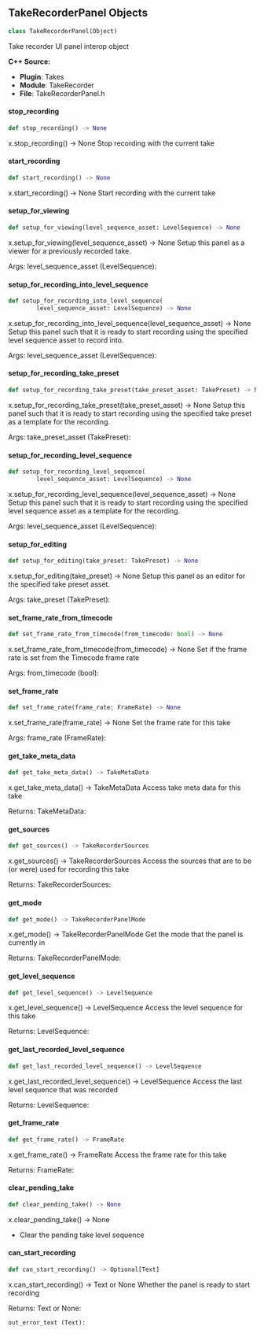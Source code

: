 ## TakeRecorderPanel Objects

```python
class TakeRecorderPanel(Object)
```

Take recorder UI panel interop object

**C++ Source:**

- **Plugin**: Takes
- **Module**: TakeRecorder
- **File**: TakeRecorderPanel.h

<a id="unreal.TakeRecorderPanel.stop_recording"></a>

#### stop_recording

```python
def stop_recording() -> None
```

x.stop_recording() -> None
Stop recording with the current take

<a id="unreal.TakeRecorderPanel.start_recording"></a>

#### start_recording

```python
def start_recording() -> None
```

x.start_recording() -> None
Start recording with the current take

<a id="unreal.TakeRecorderPanel.setup_for_viewing"></a>

#### setup_for_viewing

```python
def setup_for_viewing(level_sequence_asset: LevelSequence) -> None
```

x.setup_for_viewing(level_sequence_asset) -> None
Setup this panel as a viewer for a previously recorded take.

Args:
    level_sequence_asset (LevelSequence):

<a id="unreal.TakeRecorderPanel.setup_for_recording_into_level_sequence"></a>

#### setup_for_recording_into_level_sequence

```python
def setup_for_recording_into_level_sequence(
        level_sequence_asset: LevelSequence) -> None
```

x.setup_for_recording_into_level_sequence(level_sequence_asset) -> None
Setup this panel such that it is ready to start recording using the specified
level sequence asset to record into.

Args:
    level_sequence_asset (LevelSequence):

<a id="unreal.TakeRecorderPanel.setup_for_recording_take_preset"></a>

#### setup_for_recording_take_preset

```python
def setup_for_recording_take_preset(take_preset_asset: TakePreset) -> None
```

x.setup_for_recording_take_preset(take_preset_asset) -> None
Setup this panel such that it is ready to start recording using the specified
take preset as a template for the recording.

Args:
    take_preset_asset (TakePreset):

<a id="unreal.TakeRecorderPanel.setup_for_recording_level_sequence"></a>

#### setup_for_recording_level_sequence

```python
def setup_for_recording_level_sequence(
        level_sequence_asset: LevelSequence) -> None
```

x.setup_for_recording_level_sequence(level_sequence_asset) -> None
Setup this panel such that it is ready to start recording using the specified
level sequence asset as a template for the recording.

Args:
    level_sequence_asset (LevelSequence):

<a id="unreal.TakeRecorderPanel.setup_for_editing"></a>

#### setup_for_editing

```python
def setup_for_editing(take_preset: TakePreset) -> None
```

x.setup_for_editing(take_preset) -> None
Setup this panel as an editor for the specified take preset asset.

Args:
    take_preset (TakePreset):

<a id="unreal.TakeRecorderPanel.set_frame_rate_from_timecode"></a>

#### set_frame_rate_from_timecode

```python
def set_frame_rate_from_timecode(from_timecode: bool) -> None
```

x.set_frame_rate_from_timecode(from_timecode) -> None
Set if the frame rate is set from the Timecode frame rate

Args:
    from_timecode (bool):

<a id="unreal.TakeRecorderPanel.set_frame_rate"></a>

#### set_frame_rate

```python
def set_frame_rate(frame_rate: FrameRate) -> None
```

x.set_frame_rate(frame_rate) -> None
Set the frame rate for this take

Args:
    frame_rate (FrameRate):

<a id="unreal.TakeRecorderPanel.get_take_meta_data"></a>

#### get_take_meta_data

```python
def get_take_meta_data() -> TakeMetaData
```

x.get_take_meta_data() -> TakeMetaData
Access take meta data for this take

Returns:
    TakeMetaData:

<a id="unreal.TakeRecorderPanel.get_sources"></a>

#### get_sources

```python
def get_sources() -> TakeRecorderSources
```

x.get_sources() -> TakeRecorderSources
Access the sources that are to be (or were) used for recording this take

Returns:
    TakeRecorderSources:

<a id="unreal.TakeRecorderPanel.get_mode"></a>

#### get_mode

```python
def get_mode() -> TakeRecorderPanelMode
```

x.get_mode() -> TakeRecorderPanelMode
Get the mode that the panel is currently in

Returns:
    TakeRecorderPanelMode:

<a id="unreal.TakeRecorderPanel.get_level_sequence"></a>

#### get_level_sequence

```python
def get_level_sequence() -> LevelSequence
```

x.get_level_sequence() -> LevelSequence
Access the level sequence for this take

Returns:
    LevelSequence:

<a id="unreal.TakeRecorderPanel.get_last_recorded_level_sequence"></a>

#### get_last_recorded_level_sequence

```python
def get_last_recorded_level_sequence() -> LevelSequence
```

x.get_last_recorded_level_sequence() -> LevelSequence
Access the last level sequence that was recorded

Returns:
    LevelSequence:

<a id="unreal.TakeRecorderPanel.get_frame_rate"></a>

#### get_frame_rate

```python
def get_frame_rate() -> FrameRate
```

x.get_frame_rate() -> FrameRate
Access the frame rate for this take

Returns:
    FrameRate:

<a id="unreal.TakeRecorderPanel.clear_pending_take"></a>

#### clear_pending_take

```python
def clear_pending_take() -> None
```

x.clear_pending_take() -> None
* Clear the pending take level sequence

<a id="unreal.TakeRecorderPanel.can_start_recording"></a>

#### can_start_recording

```python
def can_start_recording() -> Optional[Text]
```

x.can_start_recording() -> Text or None
Whether the panel is ready to start recording

Returns:
    Text or None: 

    out_error_text (Text):

<a id="unreal.TakeRecorderOverlayWidget"></a>